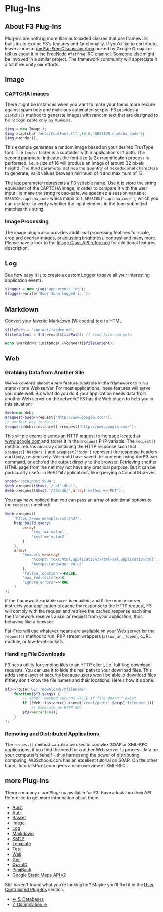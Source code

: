 # Plug-Ins

## About F3 Plug-Ins

Plug-ins are nothing more than autoloaded classes that use framework built-ins to extend F3's features and functionality. If you'd like to contribute, leave a note at [the Fat-Free Discussion Area](https://groups.google.com/forum/#!forum/f3-framework) hosted by Google Groups or tell us about it in the FreeNode `#fatfree` IRC channel. Someone else might be involved in a similar project. The framework community will appreciate it a lot if we unify our efforts.



## Image

### CAPTCHA Images

There might be instances when you want to make your forms more secure against spam bots and malicious automated scripts. F3 provides a `captcha()` method to generate images with random text that are designed to be recognizable only by humans.

```php
$img = new Image();
$img->captcha('fonts/CoolFont.ttf',16,5,'SESSION.captcha_code');
$img->render();
```

This example generates a random image based on your desired TrueType font. The `fonts/` folder is a subfolder within application's `UI` path. The second parameter indicates the font size (a 2x magnification process is performed, i.e. a size of 16 will produce an image of around 32 pixels height). The third parameter defines the quantity of hexadecimal characters to generate, valid values between minimum of 4 and maximum of 13.

The last parameter represents a F3 variable name. Use it to store the string equivalent of the CAPTCHA image, in order to compare it with the user input. To make the string reload-safe, we specified a session variable: `SESSION.captcha_code` which maps to `$_SESSION['captcha_code']`, which you can use later to verify whether the input element in the form submitted matches this string.

### Image Processing

The image plugin also provides additional processing features for scale, crop and overlay images, or adjusting brightness, contrast and many more. Please have a look to the [Image Class API reference](/image) for additional features description.



## Log

See how easy it is to create a custom Logger to save all your interesting application events.

```php
$logger = new \Log('app-events.log');
$logger->write('User John logged in.');
```



## Markdown

Convert your favorite [Markdown (Wikipedia)](http://en.wikipedia.org/wiki/Markdown) text to HTML.

```php
$filePath = 'content/readme.md';
$fileContent = $f3->read($filePath); // read file contents

echo \Markdown::instance()->convert($fileContent);
```



## Web

### Grabbing Data from Another Site

We've covered almost every feature available in the framework to run a stand-alone Web server. For most applications, these features will serve you quite well. But what do you do if your application needs data from another Web server on the network? F3 has the Web plugin to help you in this situation:

```php
$web=new Web;
$request=$web->request('http://www.google.com/');
// another way to do it:
$request=Web::instance()->request('http://www.google.com/');
```

This simple example sends an HTTP request to the page located at www.google.com and stores it in the `$request` PHP variable. The `request()` method returns an array containing the HTTP response such that `$request['headers']` and `$request['body']` represent the response headers and body, respectively. We could have saved the contents using the F3::set command, or echo'ed the output directly to the browser. Retrieving another HTML page from the net may not have any practical purpose. But it can be particularly useful in ReSTful applications, like querying a CouchDB server.

```php
$host='localhost:5984';
$web->request($host.'/_all_dbs'),
$web->request($host.'/testdb/',array('method'=>'PUT'));
```

You may have noticed that you can pass an array of additional options to the `request()` method:

```php
$web->request(
    'https://www.example.com:443?'.
    http_build_query(
        array(
            'key1'=>'value1',
            'key2'=>'value2'
        )
    ),
    array(
        'headers'=>array(
            'Accept: text/html,application/xhtml+xml,application/xml',
            'Accept-Language: en-us'
        ),
        'follow_location'=>FALSE,
        'max_redirects'=>30,
        'ignore_errors'=>TRUE
    )
);
```

If the framework variable `CACHE` is enabled, and if the remote server instructs your application to cache the response to the HTTP request, F3 will comply with the request and retrieve the cached response each time the framework receives a similar request from your application, thus behaving like a browser.

Fat-Free will use whatever means are available on your Web server for the `request()` method to run: PHP stream wrappers (`allow_url_fopen`), cURL module, or low-level sockets.

### Handling File Downloads

F3 has a utility for sending files to an HTTP client, i.e. fulfilling download requests. You can use it to hide the real path to your download files. This adds some layer of security because users won't be able to download files if they don't know the file names and their locations. Here's how it's done:

```php
$f3->route('GET /downloads/@filename',
    function($f3,$args) {
        // send() method returns FALSE if file doesn't exist
        if (!Web::instance()->send('/real/path/'.$args['filename']))
            // Generate an HTTP 404
        $f3->error(404);
    }
);
```

### Remoting and Distributed Applications

The `request()` method can also be used in complex SOAP or XML-RPC applications, if you find the need for another Web server to process data on your computer's behalf - thus harnessing the power of distributing computing. W3Schools.com has an excellent tutorial on SOAP. On the other hand, TutorialsPoint.com gives a nice overview of XML-RPC.



## more Plug-Ins

There are many more Plug-Ins available for F3. Have a look into their API Reference to get more information about them.

* [Audit](audit)
* [Auth](auth)
* [Basket](basket)
* [Image](image)
* [Log](log)
* [Markdown](markdown)
* [SMTP](smtp)
* [Template](template)
* [Test](test)
* [Web](web)
* [Geo](geo)
* [OpenID](openid)
* [PingBack](pingback)
* [Google Static Maps API v2](google-static-maps)

Still haven't found what you're looking for? Maybe you'll find it in the [User Contributed Plug-Ins](development#user-plugins) section.

<nav>
  <ul class="pager">
    <li class="previous"><a href="/databases"><span aria-hidden="true">&larr;</span> 5. Databases</a></li>
    <li class="next"><a href="/optimization">7. Optimization <span aria-hidden="true">&rarr;</span></a></li>
  </ul>
</nav>
